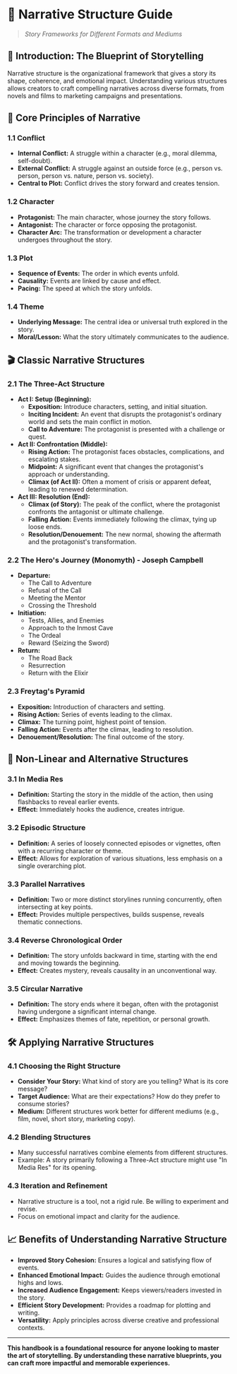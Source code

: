 # 📖 Narrative Structure Guide

> _Story Frameworks for Different Formats and Mediums_

## 🎯 Introduction: The Blueprint of Storytelling

Narrative structure is the organizational framework that gives a story its shape, coherence, and emotional impact. Understanding various structures allows creators to craft compelling narratives across diverse formats, from novels and films to marketing campaigns and presentations.

## 🚀 Core Principles of Narrative

### 1.1 Conflict

*   **Internal Conflict:** A struggle within a character (e.g., moral dilemma, self-doubt).
*   **External Conflict:** A struggle against an outside force (e.g., person vs. person, person vs. nature, person vs. society).
*   **Central to Plot:** Conflict drives the story forward and creates tension.

### 1.2 Character

*   **Protagonist:** The main character, whose journey the story follows.
*   **Antagonist:** The character or force opposing the protagonist.
*   **Character Arc:** The transformation or development a character undergoes throughout the story.

### 1.3 Plot

*   **Sequence of Events:** The order in which events unfold.
*   **Causality:** Events are linked by cause and effect.
*   **Pacing:** The speed at which the story unfolds.

### 1.4 Theme

*   **Underlying Message:** The central idea or universal truth explored in the story.
*   **Moral/Lesson:** What the story ultimately communicates to the audience.

## 🎬 Classic Narrative Structures

### 2.1 The Three-Act Structure

*   **Act I: Setup (Beginning):**
    *   **Exposition:** Introduce characters, setting, and initial situation.
    *   **Inciting Incident:** An event that disrupts the protagonist's ordinary world and sets the main conflict in motion.
    *   **Call to Adventure:** The protagonist is presented with a challenge or quest.
*   **Act II: Confrontation (Middle):**
    *   **Rising Action:** The protagonist faces obstacles, complications, and escalating stakes.
    *   **Midpoint:** A significant event that changes the protagonist's approach or understanding.
    *   **Climax (of Act II):** Often a moment of crisis or apparent defeat, leading to renewed determination.
*   **Act III: Resolution (End):**
    *   **Climax (of Story):** The peak of the conflict, where the protagonist confronts the antagonist or ultimate challenge.
    *   **Falling Action:** Events immediately following the climax, tying up loose ends.
    *   **Resolution/Denouement:** The new normal, showing the aftermath and the protagonist's transformation.

### 2.2 The Hero's Journey (Monomyth) - Joseph Campbell

*   **Departure:**
    *   The Call to Adventure
    *   Refusal of the Call
    *   Meeting the Mentor
    *   Crossing the Threshold
*   **Initiation:**
    *   Tests, Allies, and Enemies
    *   Approach to the Inmost Cave
    *   The Ordeal
    *   Reward (Seizing the Sword)
*   **Return:**
    *   The Road Back
    *   Resurrection
    *   Return with the Elixir

### 2.3 Freytag's Pyramid

*   **Exposition:** Introduction of characters and setting.
*   **Rising Action:** Series of events leading to the climax.
*   **Climax:** The turning point, highest point of tension.
*   **Falling Action:** Events after the climax, leading to resolution.
*   **Denouement/Resolution:** The final outcome of the story.

## 🔄 Non-Linear and Alternative Structures

### 3.1 In Media Res

*   **Definition:** Starting the story in the middle of the action, then using flashbacks to reveal earlier events.
*   **Effect:** Immediately hooks the audience, creates intrigue.

### 3.2 Episodic Structure

*   **Definition:** A series of loosely connected episodes or vignettes, often with a recurring character or theme.
*   **Effect:** Allows for exploration of various situations, less emphasis on a single overarching plot.

### 3.3 Parallel Narratives

*   **Definition:** Two or more distinct storylines running concurrently, often intersecting at key points.
*   **Effect:** Provides multiple perspectives, builds suspense, reveals thematic connections.

### 3.4 Reverse Chronological Order

*   **Definition:** The story unfolds backward in time, starting with the end and moving towards the beginning.
*   **Effect:** Creates mystery, reveals causality in an unconventional way.

### 3.5 Circular Narrative

*   **Definition:** The story ends where it began, often with the protagonist having undergone a significant internal change.
*   **Effect:** Emphasizes themes of fate, repetition, or personal growth.

## 🛠️ Applying Narrative Structures

### 4.1 Choosing the Right Structure

*   **Consider Your Story:** What kind of story are you telling? What is its core message?
*   **Target Audience:** What are their expectations? How do they prefer to consume stories?
*   **Medium:** Different structures work better for different mediums (e.g., film, novel, short story, marketing copy).

### 4.2 Blending Structures

*   Many successful narratives combine elements from different structures.
*   Example: A story primarily following a Three-Act structure might use "In Media Res" for its opening.

### 4.3 Iteration and Refinement

*   Narrative structure is a tool, not a rigid rule. Be willing to experiment and revise.
*   Focus on emotional impact and clarity for the audience.

## 📈 Benefits of Understanding Narrative Structure

*   **Improved Story Cohesion:** Ensures a logical and satisfying flow of events.
*   **Enhanced Emotional Impact:** Guides the audience through emotional highs and lows.
*   **Increased Audience Engagement:** Keeps viewers/readers invested in the story.
*   **Efficient Story Development:** Provides a roadmap for plotting and writing.
*   **Versatility:** Apply principles across diverse creative and professional contexts.

---

**This handbook is a foundational resource for anyone looking to master the art of storytelling. By understanding these narrative blueprints, you can craft more impactful and memorable experiences.**